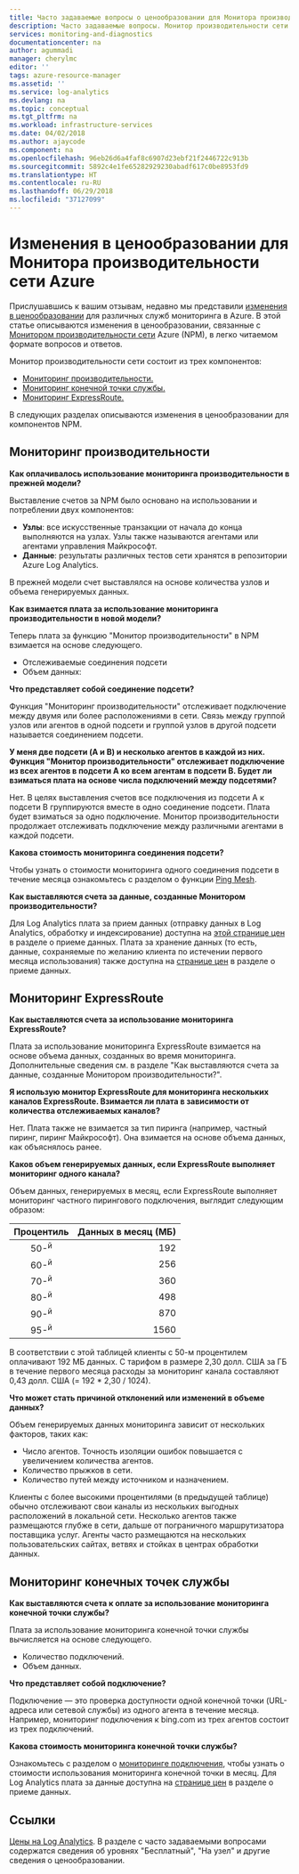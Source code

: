 ```yaml
---
title: Часто задаваемые вопросы о ценообразовании для Монитора производительности сети Azure | Документация Майкрософт
description: Часто задаваемые вопросы. Монитор производительности сети Azure
services: monitoring-and-diagnostics
documentationcenter: na
author: agummadi
manager: cherylmc
editor: ''
tags: azure-resource-manager
ms.assetid: ''
ms.service: log-analytics
ms.devlang: na
ms.topic: conceptual
ms.tgt_pltfrm: na
ms.workload: infrastructure-services
ms.date: 04/02/2018
ms.author: ajaycode
ms.component: na
ms.openlocfilehash: 96eb26d6a4faf8c6907d23ebf21f2446722c913b
ms.sourcegitcommit: 5892c4e1fe65282929230abadf617c0be8953fd9
ms.translationtype: HT
ms.contentlocale: ru-RU
ms.lasthandoff: 06/29/2018
ms.locfileid: "37127099"
---
```

# <a name="pricing-changes-for-azure-network-performance-monitor"></a>Изменения в ценообразовании для Монитора производительности сети Azure

Прислушавшись к вашим отзывам, недавно мы представили [изменения в ценообразовании](https://azure.microsoft.com/blog/introducing-a-new-way-to-purchase-azure-monitoring-services/) для различных служб мониторинга в Azure. В этой статье описываются изменения в ценообразовании, связанные с [Монитором производительности сети](https://docs.microsoft.com/azure/networking/network-monitoring-overview) Azure (NPM), в легко читаемом формате вопросов и ответов.

Монитор производительности сети состоит из трех компонентов:
* [Мониторинг производительности.](https://docs.microsoft.com/azure/networking/network-monitoring-overview#performance-monitor)
* [Мониторинг конечной точки службы.](https://docs.microsoft.com/azure/networking/network-monitoring-overview#service-endpoint-monitor)
* [Мониторинг ExpressRoute.](https://docs.microsoft.com/azure/networking/network-monitoring-overview#expressroute-monitor)

В следующих разделах описываются изменения в ценообразовании для компонентов NPM.

## <a name="performance-monitor"></a>Мониторинг производительности

**Как оплачивалось использование мониторинга производительности в прежней модели?**

Выставление счетов за NPM было основано на использовании и потреблении двух компонентов:
* **Узлы**: все искусственные транзакции от начала до конца выполняются на узлах. Узлы также называются агентами или агентами управления Майкрософт.
* **Данные**: результаты различных тестов сети хранятся в репозитории Azure Log Analytics.

В прежней модели счет выставлялся на основе количества узлов и объема генерируемых данных. 

**Как взимается плата за использование мониторинга производительности в новой модели?**

Теперь плата за функцию "Монитор производительности" в NPM взимается на основе следующего. 

* Отслеживаемые соединения подсети
* Объем данных:

**Что представляет собой соединение подсети?**

Функция "Мониторинг производительности" отслеживает подключение между двумя или более расположениями в сети. Связь между группой узлов или агентов в одной подсети и группой узлов в другой подсети называется соединением подсети.

**У меня две подсети (A и B) и несколько агентов в каждой из них. Функция "Монитор производительности" отслеживает подключение из всех агентов в подсети A ко всем агентам в подсети B. Будет ли взиматься плата на основе числа подключений между подсетями?**

Нет. В целях выставления счетов все подключения из подсети А к подсети В группируются вместе в одно соединение подсети. Плата будет взиматься за одно подключение. Монитор производительности продолжает отслеживать подключение между различными агентами в каждой подсети.

**Какова стоимость мониторинга соединения подсети?**

Чтобы узнать о стоимости мониторинга одного соединения подсети в течение месяца ознакомьтесь с разделом о функции [Ping Mesh](https://azure.microsoft.com/pricing/details/network-watcher/).

**Как выставляются счета за данные, созданные Монитором производительности?**

Для Log Analytics плата за прием данных (отправку данных в Log Analytics, обработку и индексирование) доступна на [этой странице цен](https://azure.microsoft.com/pricing/details/log-analytics/) в разделе о приеме данных. Плата за хранение данных (то есть, данные, сохраняемые по желанию клиента по истечении первого месяца использования) также доступна на [странице цен](https://azure.microsoft.com/pricing/details/log-analytics/) в разделе о приеме данных.


## <a name="expressroute-monitor"></a>Мониторинг ExpressRoute

**Как выставляются счета за использование мониторинга ExpressRoute?**

Плата за использование мониторинга ExpressRoute взимается на основе объема данных, созданных во время мониторинга. Дополнительные сведения см. в разделе "Как выставляются счета за данные, созданные Монитором производительности?".

**Я использую монитор ExpressRoute для мониторинга нескольких каналов ExpressRoute. Взимается ли плата в зависимости от количества отслеживаемых каналов?**

Нет. Плата также не взимается за тип пиринга (например, частный пиринг, пиринг Майкрософт). Она взимается на основе объема данных, как объяснялось ранее.

**Каков объем генерируемых данных, если ExpressRoute выполняет мониторинг одного канала?**

Объем данных, генерируемых в месяц, если ExpressRoute выполняет мониторинг частного пирингового подключения, выглядит следующим образом:

|Процентиль      |Данных в месяц (МБ)|
| :---:          |           ---:|
|50-<sup>й</sup> |            192|
|60-<sup>й</sup> |            256|
|70-<sup>й</sup> |            360|
|80-<sup>й</sup> |            498|
|90-<sup>й</sup> |            870|
|95-<sup>й</sup> |           1560|


В соответствии с этой таблицей клиенты с 50-м процентилем оплачивают 192 МБ данных. С тарифом в размере 2,30 долл. США за ГБ в течение первого месяца расходы за мониторинг канала составляют 0,43 долл. США (= 192 * 2,30 / 1024).

**Что может стать причиной отклонений или изменений в объеме данных?**

Объем генерируемых данных мониторинга зависит от нескольких факторов, таких как:
* Число агентов. Точность изоляции ошибок повышается с увеличением количества агентов.
* Количество прыжков в сети.
* Количество путей между источником и назначением.

Клиенты с более высокими процентилями (в предыдущей таблице) обычно отслеживают свои каналы из нескольких выгодных расположений в локальной сети. Несколько агентов также размещаются глубже в сети, дальше от пограничного маршрутизатора поставщика услуг. Агенты часто размещаются на нескольких пользовательских сайтах, ветвях и стойках в центрах обработки данных.

## <a name="service-endpoint-monitor"></a>Мониторинг конечных точек службы

**Как выставляются счета к оплате за использование мониторинга конечной точки службы?**

Плата за использование мониторинга конечной точки службы вычисляется на основе следующего.
* Количество подключений.
* Объем данных.

**Что представляет собой подключение?**

Подключение — это проверка доступности одной конечной точки (URL-адреса или сетевой службы) из одного агента в течение месяца. Например, мониторинг подключения к bing.com из трех агентов состоит из трех подключений.

**Какова стоимость мониторинга конечной точки службы?**

Ознакомьтесь с разделом о [мониторинге подключения](https://azure.microsoft.com/pricing/details/network-watcher/), чтобы узнать о стоимости использования мониторинга конечной точки в месяц. Для Log Analytics плата за данные доступна на [странице цен](https://azure.microsoft.com/pricing/details/log-analytics/) в разделе о приеме данных.

## <a name="references"></a>Ссылки

[Цены на Log Analytics](https://azure.microsoft.com/pricing/details/log-analytics/). В разделе с часто задаваемыми вопросами содержатся сведения об уровнях "Бесплатный", "На узел" и другие сведения о ценообразовании.

